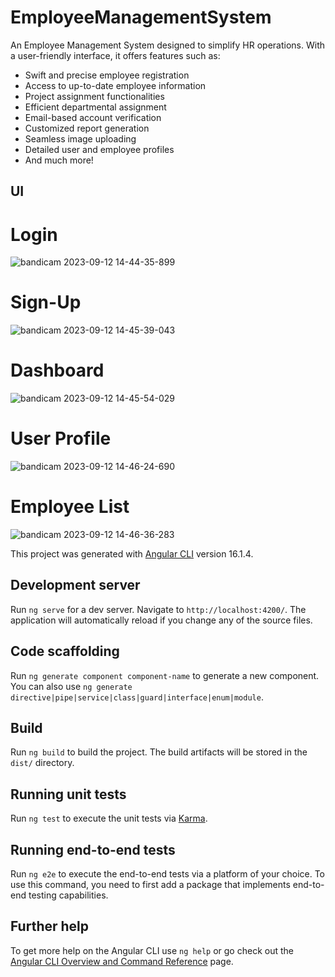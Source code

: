 # EmployeeManagementSystem

An Employee Management System designed to simplify HR operations. With a user-friendly interface, it offers features such as:  
- Swift and precise employee registration
- Access to up-to-date employee information
- Project assignment functionalities
- Efficient departmental assignment
- Email-based account verification
- Customized report generation
- Seamless image uploading
- Detailed user and employee profiles
- And much more!

## UI

# Login

![bandicam 2023-09-12 14-44-35-899](https://github.com/BelmiroMungoi/Crud-Rest-Angular/assets/56709665/05bcaf68-fc0b-40a3-9f4b-3957dd5a56a6)

# Sign-Up

![bandicam 2023-09-12 14-45-39-043](https://github.com/BelmiroMungoi/Crud-Rest-Angular/assets/56709665/887d8832-c043-4ef2-afbe-064055c4ede6)

# Dashboard

![bandicam 2023-09-12 14-45-54-029](https://github.com/BelmiroMungoi/Crud-Rest-Angular/assets/56709665/7e36407d-23d7-49ba-aaad-ca0ad5dfdb3c)

# User Profile

![bandicam 2023-09-12 14-46-24-690](https://github.com/BelmiroMungoi/Crud-Rest-Angular/assets/56709665/2b131b6a-86f1-49d2-a36e-764bd793f576)

# Employee List

![bandicam 2023-09-12 14-46-36-283](https://github.com/BelmiroMungoi/Crud-Rest-Angular/assets/56709665/f5a38cec-437a-47ff-80d3-2203819e4c48)


This project was generated with [Angular CLI](https://github.com/angular/angular-cli) version 16.1.4.

## Development server

Run `ng serve` for a dev server. Navigate to `http://localhost:4200/`. The application will automatically reload if you change any of the source files.

## Code scaffolding

Run `ng generate component component-name` to generate a new component. You can also use `ng generate directive|pipe|service|class|guard|interface|enum|module`.

## Build

Run `ng build` to build the project. The build artifacts will be stored in the `dist/` directory.

## Running unit tests

Run `ng test` to execute the unit tests via [Karma](https://karma-runner.github.io).

## Running end-to-end tests

Run `ng e2e` to execute the end-to-end tests via a platform of your choice. To use this command, you need to first add a package that implements end-to-end testing capabilities.

## Further help

To get more help on the Angular CLI use `ng help` or go check out the [Angular CLI Overview and Command Reference](https://angular.io/cli) page.

